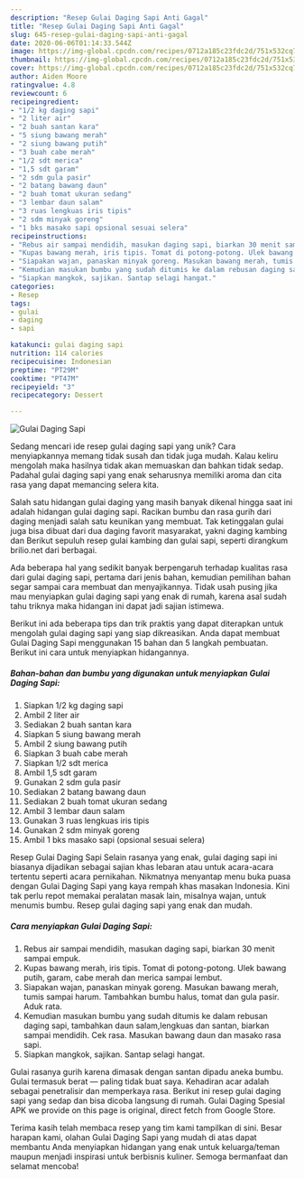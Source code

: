 ```yaml
---
description: "Resep Gulai Daging Sapi Anti Gagal"
title: "Resep Gulai Daging Sapi Anti Gagal"
slug: 645-resep-gulai-daging-sapi-anti-gagal
date: 2020-06-06T01:14:33.544Z
image: https://img-global.cpcdn.com/recipes/0712a185c23fdc2d/751x532cq70/gulai-daging-sapi-foto-resep-utama.jpg
thumbnail: https://img-global.cpcdn.com/recipes/0712a185c23fdc2d/751x532cq70/gulai-daging-sapi-foto-resep-utama.jpg
cover: https://img-global.cpcdn.com/recipes/0712a185c23fdc2d/751x532cq70/gulai-daging-sapi-foto-resep-utama.jpg
author: Aiden Moore
ratingvalue: 4.8
reviewcount: 6
recipeingredient:
- "1/2 kg daging sapi"
- "2 liter air"
- "2 buah santan kara"
- "5 siung bawang merah"
- "2 siung bawang putih"
- "3 buah cabe merah"
- "1/2 sdt merica"
- "1,5 sdt garam"
- "2 sdm gula pasir"
- "2 batang bawang daun"
- "2 buah tomat ukuran sedang"
- "3 lembar daun salam"
- "3 ruas lengkuas iris tipis"
- "2 sdm minyak goreng"
- "1 bks masako sapi opsional sesuai selera"
recipeinstructions:
- "Rebus air sampai mendidih, masukan daging sapi, biarkan 30 menit sampai empuk."
- "Kupas bawang merah, iris tipis. Tomat di potong-potong. Ulek bawang putih, garam, cabe merah dan merica sampai lembut."
- "Siapakan wajan, panaskan minyak goreng. Masukan bawang merah, tumis sampai harum. Tambahkan bumbu halus, tomat dan gula pasir. Aduk rata."
- "Kemudian masukan bumbu yang sudah ditumis ke dalam rebusan daging sapi, tambahkan daun salam,lengkuas dan santan, biarkan sampai mendidih. Cek rasa. Masukan bawang daun dan masako rasa sapi."
- "Siapkan mangkok, sajikan. Santap selagi hangat."
categories:
- Resep
tags:
- gulai
- daging
- sapi

katakunci: gulai daging sapi 
nutrition: 114 calories
recipecuisine: Indonesian
preptime: "PT29M"
cooktime: "PT47M"
recipeyield: "3"
recipecategory: Dessert

---
```



![Gulai Daging Sapi](https://img-global.cpcdn.com/recipes/0712a185c23fdc2d/751x532cq70/gulai-daging-sapi-foto-resep-utama.jpg)

Sedang mencari ide resep gulai daging sapi yang unik? Cara menyiapkannya memang tidak susah dan tidak juga mudah. Kalau keliru mengolah maka hasilnya tidak akan memuaskan dan bahkan tidak sedap. Padahal gulai daging sapi yang enak seharusnya memiliki aroma dan cita rasa yang dapat memancing selera kita.

Salah satu hidangan gulai daging yang masih banyak dikenal hingga saat ini adalah hidangan gulai daging sapi. Racikan bumbu dan rasa gurih dari daging menjadi salah satu keunikan yang membuat. Tak ketinggalan gulai juga bisa dibuat dari dua daging favorit masyarakat, yakni daging kambing dan Berikut sepuluh resep gulai kambing dan gulai sapi, seperti dirangkum brilio.net dari berbagai.

Ada beberapa hal yang sedikit banyak berpengaruh terhadap kualitas rasa dari gulai daging sapi, pertama dari jenis bahan, kemudian pemilihan bahan segar sampai cara membuat dan menyajikannya. Tidak usah pusing jika mau menyiapkan gulai daging sapi yang enak di rumah, karena asal sudah tahu triknya maka hidangan ini dapat jadi sajian istimewa.


Berikut ini ada beberapa tips dan trik praktis yang dapat diterapkan untuk mengolah gulai daging sapi yang siap dikreasikan. Anda dapat membuat Gulai Daging Sapi menggunakan 15 bahan dan 5 langkah pembuatan. Berikut ini cara untuk menyiapkan hidangannya.

<!--inarticleads1-->

##### Bahan-bahan dan bumbu yang digunakan untuk menyiapkan Gulai Daging Sapi:

1. Siapkan 1/2 kg daging sapi
1. Ambil 2 liter air
1. Sediakan 2 buah santan kara
1. Siapkan 5 siung bawang merah
1. Ambil 2 siung bawang putih
1. Siapkan 3 buah cabe merah
1. Siapkan 1/2 sdt merica
1. Ambil 1,5 sdt garam
1. Gunakan 2 sdm gula pasir
1. Sediakan 2 batang bawang daun
1. Sediakan 2 buah tomat ukuran sedang
1. Ambil 3 lembar daun salam
1. Gunakan 3 ruas lengkuas iris tipis
1. Gunakan 2 sdm minyak goreng
1. Ambil 1 bks masako sapi (opsional sesuai selera)


Resep Gulai Daging Sapi Selain rasanya yang enak, gulai daging sapi ini biasanya dijadikan sebagai sajian khas lebaran atau untuk acara-acara tertentu seperti acara pernikahan. Nikmatnya menyantap menu buka puasa dengan Gulai Daging Sapi yang kaya rempah khas masakan Indonesia. Kini tak perlu repot memakai peralatan masak lain, misalnya wajan, untuk menumis bumbu. Resep gulai daging sapi yang enak dan mudah. 

<!--inarticleads2-->

##### Cara menyiapkan Gulai Daging Sapi:

1. Rebus air sampai mendidih, masukan daging sapi, biarkan 30 menit sampai empuk.
1. Kupas bawang merah, iris tipis. Tomat di potong-potong. Ulek bawang putih, garam, cabe merah dan merica sampai lembut.
1. Siapakan wajan, panaskan minyak goreng. Masukan bawang merah, tumis sampai harum. Tambahkan bumbu halus, tomat dan gula pasir. Aduk rata.
1. Kemudian masukan bumbu yang sudah ditumis ke dalam rebusan daging sapi, tambahkan daun salam,lengkuas dan santan, biarkan sampai mendidih. Cek rasa. Masukan bawang daun dan masako rasa sapi.
1. Siapkan mangkok, sajikan. Santap selagi hangat.


Gulai rasanya gurih karena dimasak dengan santan dipadu aneka bumbu. Gulai termasuk berat — paling tidak buat saya. Kehadiran acar adalah sebagai penetralisir dan memperkaya rasa. Berikut ini resep gulai daging sapi yang sedap dan bisa dicoba langsung di rumah. Gulai Daging Spesial APK we provide on this page is original, direct fetch from Google Store. 

Terima kasih telah membaca resep yang tim kami tampilkan di sini. Besar harapan kami, olahan Gulai Daging Sapi yang mudah di atas dapat membantu Anda menyiapkan hidangan yang enak untuk keluarga/teman maupun menjadi inspirasi untuk berbisnis kuliner. Semoga bermanfaat dan selamat mencoba!
